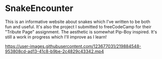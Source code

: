 # SnakeEncounter
This is an informative website about snakes which I've written to be both fun and useful. It's also the project I submitted to freeCodeCamp for their "Tribute Page" assignment. The aesthetic is somewhat Pip-Boy inspired. It's still a work in progress which I'll improve as I learn!





https://user-images.githubusercontent.com/123677031/219884548-953808cd-ad13-41c8-b9be-2c4829c43342.mp4

